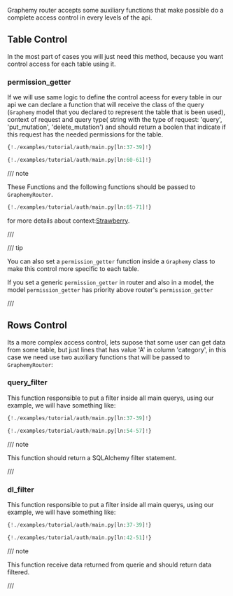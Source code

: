 Graphemy router accepts some auxiliary functions that make possible do a complete access control in every levels of the api.



## Table Control


In the most part of cases you will just need this method, because you want control access for each table using it.

### permission_getter

If we will use same logic to define the control aceess for every table in our api we can declare a function that will receive the class of the query (`Graphemy` model that you declared to represent the table that is been used), context of request and query type( string with the type of request: 'query', 'put_mutation', 'delete_mutation') and should return a boolen that indicate if this request has the needed permissions for the table.

``` python
{!./examples/tutorial/auth/main.py[ln:37-39]!}

{!./examples/tutorial/auth/main.py[ln:60-61]!}
```

/// note

These Functions and the following functions should be passed to `GraphemyRouter`.

``` python
{!./examples/tutorial/auth/main.py[ln:65-71]!}
```

for more details about context:[Strawberry](https://strawberry.rocks/docs/integrations/fastapi#context_getter).

///

/// tip

You can also set a `permission_getter` function inside a `Graphemy` class to make this control more specific to each table.

If you set a generic `permission_getter` in router and also in a model, the model `permission_getter` has priority above router's `permission_getter`

///

## Rows Control

Its a more complex access control, lets supose that some user can get data from some table, but just lines that has value 'A' in column 'category', in this case we need use two auxiliary functions that will be passed to `GraphemyRouter`:

### query_filter

This function responsible to put a filter inside all main querys, using our example, we will have something like:

``` python
{!./examples/tutorial/auth/main.py[ln:37-39]!}

{!./examples/tutorial/auth/main.py[ln:54-57]!}
```

/// note

This function should return a SQLAlchemy filter statement.

///

### dl_filter


This function responsible to put a filter inside all main querys, using our example, we will have something like:

``` python
{!./examples/tutorial/auth/main.py[ln:37-39]!}

{!./examples/tutorial/auth/main.py[ln:42-51]!}
```

/// note

This function receive data returned from querie and should return data filtered.

///